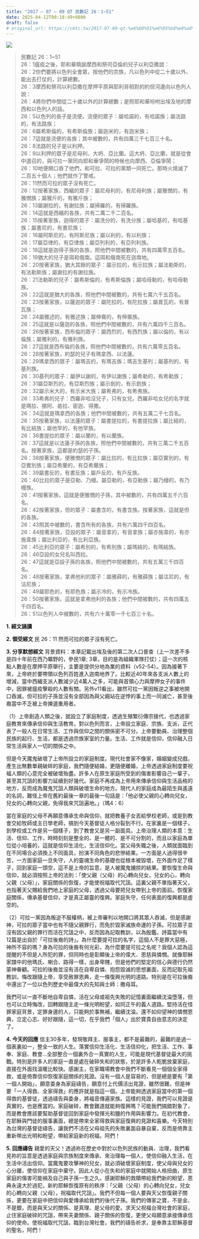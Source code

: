 ```yaml
---
title: "2017 – 07 – 09 QT 民數記 26：1~51"
date: 2025-04-12T00:18:49+0800
draft: false
# original_url: https://cmtc.tw/2017-07-09-qt-%e6%b0%91%e6%95%b8%e8%a8%98-26%ef%bc%9a151
---
```


![](/images/qt.jpg)
> 民數記 26：1\~51  
> 26：1瘟疫之後，耶和華曉諭摩西和祭司亞倫的兒子以利亞撒說：  
> 26：2你們要將以色列全會眾，按他們的宗族，凡以色列中從二十歲以外、能出去打仗的，計算總數。  
> 26：3摩西和祭司以利亞撒在摩押平原與耶利哥相對的約但河邊向以色列人說：  
> 26：4將你們中間從二十歲以外的計算總數；是照耶和華吩咐出埃及地的摩西和以色列人的話。  
> 26：5以色列的長子是流便。流便的眾子：屬哈諾的，有哈諾族；屬法路的，有法路族；  
> 26：6屬希斯倫的，有希斯倫族；屬迦米的，有迦米族；  
> 26：7這就是流便的各族；其中被數的，共有四萬三千七百三十名。  
> 26：8法路的兒子是以利押。  
> 26：9以利押的眾子是尼母利、大坍、亞比蘭。這大坍、亞比蘭，就是從會中選召的，與可拉一黨同向耶和華爭鬧的時候也向摩西、亞倫爭鬧；  
> 26：10地便開口吞了他們，和可拉、可拉的黨類一同死亡。那時火燒滅了二百五十個人；他們就作了警戒。  
> 26：11然而可拉的眾子沒有死亡。  
> 26：12按著家族，西緬的眾子：屬尼母利的，有尼母利族；屬雅憫的，有雅憫族；屬雅斤的，有雅斤族；  
> 26：13屬謝拉的，有謝拉族；屬掃羅的，有掃羅族。  
> 26：14這就是西緬的各族，共有二萬二千二百名。  
> 26：15按著家族，迦得的眾子：屬洗分的，有洗分族；屬哈基的，有哈基族；屬書尼的，有書尼族；  
> 26：16屬阿斯尼的，有阿斯尼族；屬以利的，有以利族；  
> 26：17屬亞律的，有亞律族；屬亞列利的，有亞列利族。  
> 26：18這就是迦得子孫的各族，照他們中間被數的，共有四萬零五百名。  
> 26：19猶大的兒子是珥和俄南。這珥和俄南死在迦南地。  
> 26：20按著家族，猶大其餘的眾子：屬示拉的，有示拉族；屬法勒斯的，有法勒斯族；屬謝拉的有謝拉族。  
> 26：21法勒斯的兒子：屬希斯倫的，有希斯倫族；屬哈母勒的，有哈母勒族。  
> 26：22這就是猶大的各族，照他們中間被數的，共有七萬六千五百名。  
> 26：23按著家族，以薩迦的眾子：屬陀拉的，有陀拉族；屬普瓦的，有普瓦族；  
> 26：24屬雅述的，有雅述族；屬伸崙的，有伸崙族。  
> 26：25這就是以薩迦的各族，照他們中間被數的，共有六萬四千三百名。  
> 26：26按著家族，西布倫的眾子：屬西烈的，有西烈族；屬以倫的，有以倫族；屬雅利的，有雅利族。  
> 26：27這就是西布倫的各族，照他們中間被數的，共有六萬零五百名。  
> 26：28按著家族，約瑟的兒子有瑪拿西、以法蓮。  
> 26：29瑪拿西的眾子：屬瑪吉的，有瑪吉族；瑪吉生基列；屬基列的，有基列族。  
> 26：30基列的眾子：屬伊以謝的，有伊以謝族；屬希勒的，有希勒族；  
> 26：31屬亞斯烈的，有亞斯烈族；屬示劍的，有示劍族；  
> 26：32屬示米大的，有示米大族；屬希弗的，有希弗族。  
> 26：33希弗的兒子：西羅非哈沒兒子，只有女兒。西羅非哈女兒的名字就是瑪拉、挪阿、曷拉、密迦、得撒。  
> 26：34這就是瑪拿西的各族；他們中間被數的，共有五萬二千七百名。  
> 26：35按著家族，以法蓮的眾子：屬書提拉的，有書提拉族；屬比結的，有比結族；屬他罕的，有他罕族。  
> 26：36書提拉的眾子：屬以蘭的，有以蘭族。  
> 26：37這就是以法蓮子孫的各族，照他們中間被數的，共有三萬二千五百名。按著家族，這都是約瑟的子孫。  
> 26：38按著家族，便雅憫的眾子：屬比拉的，有比拉族；屬亞實別的，有亞實別族；屬亞希蘭的，有亞希蘭族；  
> 26：39屬書反的，有書反族；屬戶反的，有戶反族。  
> 26：40比拉的眾子是亞勒、乃幔。屬亞勒的，有亞勒族；屬乃幔的，有乃幔族。  
> 26：41按著家族，這就是便雅憫的子孫，其中被數的，共有四萬五千六百名。  
> 26：42按著家族，但的眾子：屬書含的，有書含族。按著家族，這就是但的各族。  
> 26：43照其中被數的，書含所有的各族，共有六萬四千四百名。  
> 26：44按著家族，亞設的眾子：屬音拿的，有音拿族；屬亦施韋的，有亦施韋族；屬比利亞的，有比利亞族。  
> 26：45比利亞的眾子：屬希別的，有希別族；屬瑪結的，有瑪結族。  
> 26：46亞設的女兒名叫西拉。  
> 26：47這就是亞設子孫的各族，照他們中間被數的，共有五萬三千四百名。  
> 26：48按著家族，拿弗他利的眾子：屬雅薛的，有雅薛族；屬沽尼的，有沽尼族；  
> 26：49屬耶色的，有耶色族；屬示冷的，有示冷族。  
> 26：50按著家族，這就是拿弗他利的各族；他們中間被數的，共有四萬五千四百名。  
> 26：51以色列人中被數的，共有六十萬零一千七百三十名。

**1. 經文誦讀**

**2. 領受經文**
民 26：11 然而可拉的眾子沒有死亡。

**3. 分享默想經文**
背景資料：本章記載出埃及後的第二次人口普查（上一次差不多是四十年前在西乃曠野的，參民1章; 3章，目的是為組織軍隊打仗）；這一次的核點人數是在摩押平原舉行，主要是提供分地為業的資料（v52-54）。因為接著下來，上帝終於要帶領以色列百姓進入迦南地界了。比較近40年來各支派人數上的增減，當中西緬支派人數減少近4萬人之多，可能與首領心力與摩押女子的事件中，因罪被瘟疫擊殺的人數有關。另外v11看出，雖然可拉一黨因叛逆之事被地開口吞滅，但可拉的子孫並沒有全部因為與父親站在逆悖的事上而一同滅亡，甚至後裔當中不乏被上帝揀選重用者。

（1）上帝創造人類之後，就設立了家庭制度，透過生殖繁衍傳宗接代，也透過家庭教育來傳承信仰與生活教育。對以色列而言，上帝設立家庭、宗族、支派，正代表了一般人在日常生活、工作與信仰之間的關係密不可分。上帝要動員、治理整個民族的起行、生活，都是透過宗族家室的力量。生活、工作就是信仰，信仰融入日常生活與家人一切的關係之中。

但是今天魔鬼破壞了上帝所設立的家庭制度。現代社會家不像家，婚姻變成兒戲，產生出無數單親破碎的家庭，我們隨便結婚，更隨便離婚，上帝透過家庭制度要祝福人類的心意完全被破壞殆盡。許多人在原生家庭所受到的傷害影響自己一輩子，甚至其咒詛的影響力延續到好幾代。家庭不再成為上帝用來傳承信仰與生活品格的地方，反而成為魔鬼咒詛人類與破壞生命的地方。現代人的家庭成為最陌生與遙遠的名詞，難怪上帝在舊約最後一章的最後一句話是：「他必使父親的心轉向兒女，兒女的心轉向父親，免得我來咒詛遍地。」（瑪4：6）

當在家庭的父母不再願意傳承生命與信仰，就把教養子女丟給學校老師，或是到教會交給牧師或主日學老師，搞到今天基督徒人格分裂到不行。在家裏是一個樣子，到學校或工作是另一個樣子，到了教會又是另一副面具。上帝治理人類的本意：生活、信仰、工作，時時刻刻是整全的、是一體的、是不可分割的，而且以家庭為單位從小培養的，這就是信仰生活化，生活信仰化。當父母失職之後，人類就面臨到在不同場合必須換上不同面具，扮演不同角色的悲慘結果。一方面是人過得很辛苦，一方面家庭一旦失守，人的靈魂生命的基礎也從根本被毀壞，在外面作足了樣子，回到家庭一頭空，這不是上帝的旨意，是人被魔鬼擄掠的結果。要恢復生命與信仰，就必須按照上帝的法則：「使父親（父母）的心轉向兒女，兒女的心，轉向父親（父母）」，家庭關係的恢復，才能使祝福取代咒詛。這裏父親不單指著天父，也指著天父賜給我們地上家庭的父母，透過父母要把兒女帶到上帝的面前。恢復家庭關係，傳承基督信仰，才是真正屬靈的復興。家庭失守，任何表面的復興都是虛空的。

（2）可拉一黨因為叛逆不服權柄，被上帝審判以地開口將其眾人吞滅，但是感謝神，可拉的眾子當中也有不隨父親罪行，而免於毀家滅族命運的子孫。可拉眾子並沒有因父親的罪行而活在咒詛之中，反而因為記取教訓，以為殷鑑，詩篇當中有12篇是出自於「可拉後裔的詩」。為什麼要提可拉的名字，這個人不是罪大惡極，神所不容的嗎？身為可拉的後裔有何光彩，為什麼要提可拉之名呢？我個人認為這提醒的不但是人所犯的罪，但同時也是彰顯後上帝的偉大、恩慈與憐憫。就像耶穌家譜中的他瑪氏、喇合、路得一樣，出身卑賤，但是他們的堅定的信心與德行仍然蒙神眷顧。可拉的後裔並沒有活在自卑自憐、抱怨毀滅的思想裏面，反而記取先祖教訓，悔改跟隨上帝，享受赦罪恩典，走一條復興光明的道路。特別是在可拉後裔中還出了一位以色列歷史中最偉大的先知與士師：撒母耳。

我們可以一直不斷地自卑自憐，活在父母或祖先失敗的記憶裏面繼續沈淪墮落，但也可以立時悔改，回轉跟隨主走一條光明盼望，如同正午的義人道路。堅持活在怪罪家庭背景，定罪身邊的人，只能夠於事無補，繼續沈淪。還不如仰望神的憐憫恩典，立定心志、好好跟隨，這一切，在乎我們「個人」出於寶貴自由意志的決定了。

**4. 今天的回應**
信主30多年，發現敬拜主、服事主，都不是最難的，最難的是過一個表裏如一，整全一致的人生。落實信仰生活化、生活信仰化，把生活、工作、事奉、家庭、教會…全部整合一個裏外合一真實的人生，可能是現代基督徒最大的挑戰。特別是許多人的家庭一直是處在破碎失和的狀態，於是許多人乾脆放棄家庭，直接在外面找溫暖比較快。感謝主，在家職場教會中我們不斷看見一個個全家得救，或是倚靠信仰恢復家庭關係的見證。沒有一個人是容易的，但是總是要有「第一個人開始」，願意委身為家庭禱告，願意付上代價活出見證，雖然很難，但是神要「一人得救、全家得救」的應許就是指這一個。上帝能夠透過家庭當中的第一個得救的基督徒，透過禱告與委身，將福音傳遍家族。這樣的見證，我們可以見證是真實的，也是應當的。家庭破碎，教會難道就能夠復興嗎？可能我們搞錯對象了，而是教會應該要幫助基督徒回到家庭中發揮光和鹽的作用與影響力。在初代教會，在耶穌與門徒的服事裏面，總是帶來全家得救與家庭復興的見證和喜樂。今天特別為台灣的基督徒禱告，讓我們不活在父母祖先的失敗裏面自暴自棄，反而是倚靠主重新帶出光明和盼望，帶給家庭新的祝福，阿們！

**5. 回應禱告**
親愛的天父！透過祢在歷史中對於以色列民族的動員、治理，我們看見祢的旨意是透過家庭與宗族制度來傳承、來治理每一個人，使信仰融入生活，在生活中活出信仰。當魔鬼要攻擊神的兒女，就必須破壞家庭制度，使父母與兒女的心分離，使信仰在家庭中棄守。因此人從小在失和的家庭中就開始人格扭曲，原生家庭的傷害可能禍及自己與子孫一生之久。感謝耶穌的救贖帶給我們新的盼望，恩典永遠大於過犯，新約耶穌恢復原有的秩序：「父親（父母）的心轉向兒女，兒女的心轉向父親（父母），祝福取代咒詛」。我們不但每一個人要與天父恢復親子關係，更要在家庭中把信仰與愛傳承給我們的後代子孫。我們的傳家之寶，不是金、不是銀，而是與天父的關係、是真理、是父母的愛。求天父祝福台灣社會的家庭，止住家庭破碎的咒詛，帶來夫妻關係、親子關係的恢復，更使父母願意承接傳承信仰的使命。使祝福取代咒詛，臨到台灣社會。我們的禱告祈求，是奉靠主耶穌基督的聖名，阿們！
